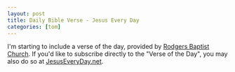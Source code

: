 ```yaml
---
layout: post
title: Daily Bible Verse - Jesus Every Day
categories: [tom]
---
```


I'm starting to include a verse of the day, provided by <a
href="http://rodgersbaptist.net/">Rodgers Baptist Church</a>.  If you'd like to
subscribe directly to the "Verse of the Day", you may also do so at <a
href="http://jesuseveryday.net">JesusEveryDay.net</a>.
